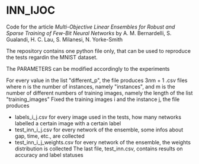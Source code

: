 # INN_IJOC

Code for the article <em>Multi-Objective Linear Ensembles for Robust and Sparse Training of Few-Bit Neural Networks</em>
by A. M. Bernardelli, S. Gualandi, H. C. Lau, S. Milanesi, N. Yorke-Smith

The repository contains one python file only, that can be used to reproduce the tests regardin the MNIST dataset.


The PARAMETERS can be modified accordingly to the experiments

For every value in the list "different_p", the file produces 3*n*m + 1 .csv files
where n is the number of instances, namely "instances", and m is the number of different numbers of
training images, namely the length of the list "training_images"
Fixed the training images i and the instance j, the file produces
- labels_i_j.csv
    for every image used in the tests, how many networks labelled a certain image with a certain label
- test_inn_i_j.csv
    for every network of the ensemble, some infos about gap, time, etc., are collected
- test_inn_i_j_weights.csv
    for every network of the ensemble, the weights distribution is collected
The last file, test_inn.csv, contains results on accuracy and label statuses

